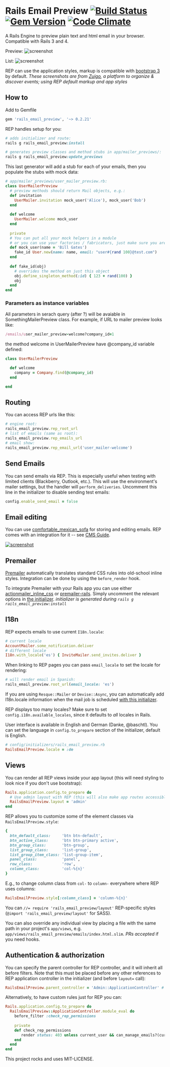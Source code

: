 # Rails Email Preview [![Build Status][travis-badge]][travis] [![Gem Version][gem-badge]][gem] [![Code Climate][codeclimate-badge]][codeclimate]

A Rails Engine to preview plain text and html email in your browser. Compatible with Rails 3 and 4.

Preview:
![screenshot][rep-show-screenshot]

List:
![screenshot][rep-nav-screenshot]

REP can use the application styles, markup is compatible with [bootstrap 3][rep-show-default-screenshot] by default.
*These screenshots are from [Zuigo](http://zuigo.com/), a platform to organize & discover events; using REP default markup and app styles*

## How to

Add to Gemfile

```ruby
gem 'rails_email_preview', '~> 0.2.21'
```

REP handles setup for you:

```ruby
# adds initializer and route:
rails g rails_email_preview:install

# generates preview classes and method stubs in app/mailer_previews/:
rails g rails_email_preview:update_previews
```

This last generator will add a stub for each of your emails, then you populate the stubs with mock data:

```ruby
# app/mailer_previews/user_mailer_preview.rb:
class UserMailerPreview
  # preview methods should return Mail objects, e.g.:
  def invitation        
    UserMailer.invitation mock_user('Alice'), mock_user('Bob')
  end
        
  def welcome                
    UserMailer.welcome mock_user                            
  end
  
  private
  # You can put all your mock helpers in a module
  # or you can use your factories / fabricators, just make sure you are not creating anythin
  def mock_user(name = 'Bill Gates')
    fake_id User.new(name: name, email: "user#{rand 100}@test.com")
  end
  
  def fake_id(obj)
    # overrides the method on just this object
    obj.define_singleton_method(:id) { 123 + rand(100) }
    obj
  end
end
```

### Parameters as instance variables
 
All parameters in serach query (after ?) will be avaiable in SomethingMailerPreview class. For example, if URL to mailer preview looks like:

```ruby
/emails/user_mailer_preview-welcome?company_id=1
```

the method welcome in UserMailerPreview have @company_id variable defined:

```ruby
class UserMailerPreview

  def welcome
    company = Company.find(@company_id)
  end

end
```


## Routing

You can access REP urls like this:

```ruby
# engine root:
rails_email_preview.rep_root_url
# list of emails (same as root):
rails_email_preview.rep_emails_url
# email show:
rails_email_preview.rep_email_url('user_mailer-welcome')
```

## Send Emails

You can send emails via REP. This is especially useful when testing with limited clients (Blackberry, Outlook, etc.).
This will use the environment's mailer settings, but the handler will `perform_deliveries`.
Uncomment this line in the initializer to disable sending test emails:

```ruby
config.enable_send_email = false
```

## Email editing

You can use [comfortable_mexican_sofa](https://github.com/comfy/comfortable-mexican-sofa) for storing and editing emails.
REP comes with an integration for it -- see [CMS Guide](https://github.com/glebm/rails_email_preview/wiki/Edit-Emails-with-Comfortable-Mexican-Sofa).

[![screenshot](https://raw.github.com/glebm/rails_email_preview/master/doc/img/rep-edit-sofa.png)](https://github.com/glebm/rails_email_preview/wiki/Edit-Emails-with-Comfortable-Mexican-Sofa)


## Premailer

[Premailer](https://github.com/alexdunae/premailer) automatically translates standard CSS rules into old-school inline styles. Integration can be done by using the <code>before_render</code> hook.

To integrate Premailer with your Rails app you can use either [actionmailer_inline_css](https://github.com/ndbroadbent/actionmailer_inline_css) or [premailer-rails](https://github.com/fphilipe/premailer-rails).
Simply uncomment the relevant options in [the initializer](https://github.com/glebm/rails_email_preview/blob/master/config/initializers/rails_email_preview.rb). *initializer is generated during `rails g rails_email_preview:install`*

## I18n

REP expects emails to use current `I18n.locale`:

```ruby
# current locale
AccountMailer.some_notification.deliver     
# different locale
I18n.with_locale('es') { InviteMailer.send_invites.deliver }

```
When linking to REP pages you can pass `email_locale` to set the locale for rendering:

```ruby
# will render email in Spanish:
rails_email_preview.root_url(email_locale: 'es')
```


If you are using `Resque::Mailer` or `Devise::Async`, you can automatically add I18n.locale information when the mail job is scheduled 
[with this initializer](https://gist.github.com/glebm/5725347).

REP displays too many locales? Make sure to set `config.i18n.available_locales`, since it defaults to *all* locales in Rails.

User interface is available in English and German (Danke, @baschtl).
You can set the language in `config.to_prepare` section of the initializer, default is English.

```ruby
# config/initializers/rails_email_preview.rb
RailsEmailPreview.locale = :de
```

## Views

You can render all REP views inside your app layout (this will need styling to look nice if you don't use bootstrap):

```ruby
Rails.application.config.to_prepare do
  # Use admin layout with REP (this will also make app routes accessible within REP):
  RailsEmailPreview.layout = 'admin'
end
```

REP allows you to customize some of the element classes via `RailsEmailPreview.style`:

```ruby
{
  btn_default_class:     'btn btn-default',
  btn_active_class:      'btn btn-primary active',
  btn_group_class:       'btn-group',
  list_group_class:      'list-group',
  list_group_item_class: 'list-group-item',
  panel_class:           'panel',
  row_class:             'row',
  column_class:          'col-%{n}'
}
```

E.g., to change column class from `col-` to `column-` everywhere where REP uses columns:

```ruby
RailsEmailPreview.style[:column_class] = 'column-%{n}'
```

You can `//= require 'rails_email_preview/layout'` REP-specific styles (`@import 'rails_email_preview/layout'` for SASS).

You can also override any individual view by placing a file with the same path in your project's `app/views`,
e.g. `app/views/rails_email_preview/emails/index.html.slim`. *PRs accepted* if you need hooks. 

## Authentication & authorization

You can specify the parent controller for REP controller, and it will inherit all before filters.
Note that this must be placed before any other references to REP application controller in the initializer (and before `layout=` call):

```ruby
RailsEmailPreview.parent_controller = 'Admin::ApplicationController' # default: '::ApplicationController'
```

Alternatively, to have custom rules just for REP you can:

```ruby
Rails.application.config.to_prepare do
  RailsEmailPreview::ApplicationController.module_eval do
    before_filter :check_rep_permissions
  
    private
    def check_rep_permissions
       render status: 403 unless current_user && can_manage_emails?(current_user)
    end
  end
end 
```


This project rocks and uses MIT-LICENSE.

  [rep-nav-screenshot]: https://raw.github.com/glebm/rails_email_preview/master/doc/img/rep-nav.png "Email List Screenshot"
  [rep-show-screenshot]: https://raw.github.com/glebm/rails_email_preview/master/doc/img/rep-show.png "Show Email Screenshot"
  [rep-show-default-screenshot]: https://raw.github.com/glebm/rails_email_preview/master/doc/img/rep-show-default.png "Show Email Screenshot (default styles)"


[travis]: http://travis-ci.org/glebm/rails_email_preview
[travis-badge]: http://img.shields.io/travis/glebm/rails_email_preview.svg
[gem]: https://rubygems.org/gems/rails_email_preview
[gem-badge]: http://img.shields.io/gem/v/rails_email_preview.svg
[codeclimate]: https://codeclimate.com/github/glebm/rails_email_preview
[codeclimate-badge]: http://img.shields.io/codeclimate/github/glebm/rails_email_preview.svg
[coveralls]: https://coveralls.io/r/glebm/rails_email_preview
[coveralls-badge]: http://img.shields.io/coveralls/glebm/rails_email_preview.svg
